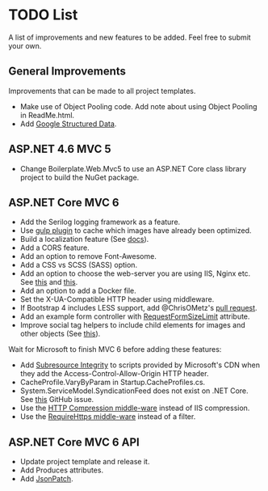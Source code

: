 # TODO List

A list of improvements and new features to be added. Feel free to submit your own.

## General Improvements

Improvements that can be made to all project templates.

- Make use of Object Pooling code. Add note about using Object Pooling in ReadMe.html.
- Add [Google Structured Data](https://developers.google.com/structured-data/).

## ASP.NET 4.6 MVC 5

- Change Boilerplate.Web.Mvc5 to use an ASP.NET Core class library project to build the NuGet package.

## ASP.NET Core MVC 6

- Add the Serilog logging framework as a feature.
- Use [gulp plugin](https://github.com/gulpjs/gulp#incremental-builds) to cache which images have already been optimized.
- Build a localization feature (See [docs](https://docs.asp.net/en/1.0.0-rc2/fundamentals/localization.html)).
- Add a CORS feature.
- Add an option to remove Font-Awesome.
- Add a CSS vs SCSS (SASS) option.
- Add an option to choose the web-server you are using IIS, Nginx etc. See [this](http://docs.asp.net/en/latest/fundamentals/servers.html) and [this](https://stackoverflow.com/questions/34212765/how-do-i-get-the-kestrel-web-server-to-listen-to-non-localhost-requests/34221690#34221690).
- Add an option to add a Docker file.
- Set the X-UA-Compatible HTTP header using middleware.
- If Bootstrap 4 includes LESS support, add @ChrisOMetz's [pull request](https://github.com/RehanSaeed/ASP.NET-MVC-Boilerplate/pulls).
- Add an example form controller with [RequestFormSizeLimit](https://github.com/aspnet/Entropy/blob/dd60ba088cadb5bd82bddd3f22ed76069b4b5639/samples/Mvc.FileUpload/Controllers/RequestFormLimitsController.cs) attribute.
- Improve social tag helpers to include child elements for images and other objects (See [this](https://channel9.msdn.com/Series/aspnetmonsters/Episode-19-Building-Advanced-Tag-Helpers?ocid=player)).

Wait for Microsoft to finish MVC 6 before adding these features:

- Add [Subresource Integrity](https://scotthelme.co.uk/subresource-integrity/) to scripts provided by Microsoft's CDN when they add the Access-Control-Allow-Origin HTTP header.
- CacheProfile.VaryByParam in Startup.CacheProfiles.cs.
- System.ServiceModel.SyndicationFeed does not exist on .NET Core. See [this](https://github.com/dotnet/wcf/issues/76#issuecomment-111420491) GitHub issue.
- Use the [HTTP Compression middle-ware](https://github.com/aspnet/BasicMiddleware/issues/34) instead of IIS compression.
- Use the [RequireHttps middle-ware](https://github.com/aspnet/BasicMiddleware/issues/31) instead of a filter.

## ASP.NET Core MVC 6 API

- Update project template and release it.
- Add Produces attributes.
- Add [JsonPatch](https://github.com/aspnet/JsonPatch).
